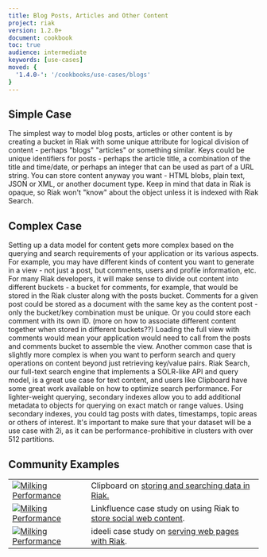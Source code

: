 ```yaml
---
title: Blog Posts, Articles and Other Content
project: riak
version: 1.2.0+
document: cookbook
toc: true
audience: intermediate
keywords: [use-cases]
moved: {
  '1.4.0-': '/cookbooks/use-cases/blogs'
}
---
```


## Simple Case

The simplest way to model blog posts, articles or other content is by creating a bucket in Riak with some unique attribute for logical division of content - perhaps  "blogs" "articles" or something similar. Keys could be unique identifiers for posts - perhaps the article title, a combination of the title and time/date, or perhaps an integer that can be used as part of a URL string. You can store content anyway you want - HTML blobs, plain text, JSON or XML, or another document type. Keep in mind that data in Riak is opaque, so Riak won't "know" about the object unless it is indexed with Riak Search.


## Complex Case

Setting up a data model for content gets more complex based on the querying and search requirements of your application or its various aspects. For example, you may have different kinds of content you want to generate in a view - not just a post, but comments, users and profile information, etc. For many Riak developers, it will make sense to divide out content into different buckets - a bucket for comments, for example, that would be stored in the Riak cluster along with the posts bucket. Comments for a given post could be stored as a document with the same key as the content post - only the bucket/key combination must be unique. Or you could store each comment with its own ID. (more on how to associate different content together when stored in different buckets??) Loading the full view with comments would mean your application would need to call from the posts and comments bucket to assemble the view. Another common case that is slightly more complex is when you want to perform search and query operations on content beyond just retrieving key/value pairs. Riak Search, our full-text search engine that implements a SOLR-like API and query model, is a great use case for text content, and users like Clipboard have some great work available on how to optimize search performance. For lighter-weight querying, secondary indexes allow you to add additional metadata to objects for querying on exact match or range values. Using secondary indexes, you could tag posts with dates, timestamps, topic areas or others of interest. It's important to make sure that your dataset will be a use case with 2i, as it can be performance-prohibitive in clusters with over 512 partitions.

## Community Examples

<table class="links">
  <tr>
    <td><a href="http://blog.clipboard.com/2012/03/18/0-Milking-Performance-From-Riak-Search" class="vid_img" target="_blank"><img src="/images/milking-perf-from-riak.png" title="Milking Performance"></a>
    </td>
    <td>Clipboard on <a href="http://blog.clipboard.com/2012/03/18/0-Milking-Performance-From-Riak-Search" target="_blank">storing and searching data in Riak.</a>
  </tr>
  <tr>
    <td><a href="http://media.basho.com/pdf/Linkfluence-Case-Study-v2-1.pdf" class="vid_img" link target="_blank"><img src="/images/linkfluence-case-study.png" title="Milking Performance"></a>
    </td>
    <td>Linkfluence case study on using Riak to <a href="http://media.basho.com/pdf/Linkfluence-Case-Study-v2-1.pdf" target="_blank">store social web content</a>.
  </tr>
  <tr>
    <td><a href="http://basho.com/assets/Basho-Case-Study-ideeli.pdf" class="vid_img" link target="_blank"><img src="/images/ideeli-case-study.png" title="Milking Performance"></a>
    </td>
    <td>ideeli case study on <a href="http://basho.com/assets/Basho-Case-Study-ideeli.pdf" target="_blank">serving web pages with Riak</a>.
  </tr>
</table>
